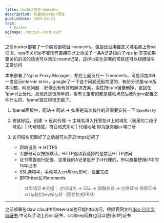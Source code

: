 ```yaml
---
title: docker项目-moments
description: 有趣的Docker项目
publishDate: 2025-04-21
tags:
  - Docker
ogImage: /social-card.avif
---
```

之前docker部署了一个朋友圈项目-moments，但是还没绑自定义域名和上传ssl证书，vps不关机ip不变所有直接在cf上添加了一条A记录指向了vps ip
其实如果要关机的话的话也可以添加cname记录，这样ip变化部署的项目还可以根据域名正常访问

本来部署了Nginx Proxy Manager，想在上面反代一下moments，可是添加SSL一直显示internel error，google了一下这个问题还挺常见的，有部分说是npm版本问题、网络问题... 好像没有有效的解决方案，索性把npm镜像删掉，直接在1panel上反代，发现还是很简单的，看有关宝塔的都是建站点然后改Nginx配置文件什么的，1panel就显得很无脑了。

1. 1panel面板中，网站-> 网站 -> 如果是首次操作的话需要安装一下 `OpenResty`
2. 安装好后，创建 -> 反向代理 -> 主域名填入托管在cf上的域名（我用的二级子域名）| 代号随意，符合格式即可 | 代理地址 即为服务器ip:端口号
3. 访问域名配置好了之后就可以开启https访问了
   - 网站设置 -> HTTPS
   - 大部分可以按照默认，HTTP选项我选择的是禁止HTTP访问
   - 证书需要自行配置，这里我的A记录是开了cf代理的，所以直接使用cf中的15年证书
   - SSL选项中，手动导入crt与key即可，设置完成
   - 即可https访问moments

   > cf申请证书流程： 对应域名 -> SSL -> 源服务器 -> 创建证书
   > 将原证书crt与秘钥key保存好（密钥格式PEM）
   >

---

之前部署在claw cloud中的new-api也只能http访问，根据官网文档[doc-自定义域证书](https://docs.run.claw.cloud/clawcloud-run/guide/app-launchpad/custom-domain-certificates) 中可以手动上传ssl证书，crt和key同样也可以使用cf的证书

